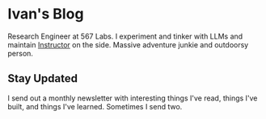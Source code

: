 # Ivan's Blog

Research Engineer at 567 Labs. I experiment and tinker with LLMs and maintain [Instructor](https://github.com/instructor-ai/instructor) on the side. Massive adventure junkie and outdoorsy person.

## Stay Updated

I send out a monthly newsletter with interesting things I've read, things I've built, and things I've learned. Sometimes I send two.

<script async data-uid="b184c2f91e" src="https://ivan-leo.kit.com/b184c2f91e/index.js"></script>
